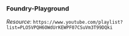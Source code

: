 ### Foundry-Playground 
*Resource*: `https://www.youtube.com/playlist?list=PLO5VPQH6OWdUrKEWPF07CSuVm3T99DQki`
